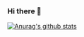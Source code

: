 ### Hi there 👋

<!--
**mohatagarvit/mohatagarvit** is a ✨ _special_ ✨ repository because its `README.md` (this file) appears on your GitHub profile.

Here are some ideas to get you started:

- 🔭 I’m currently working on ...
- 🌱 I’m currently learning ...
- 👯 I’m looking to collaborate on ...
- 🤔 I’m looking for help with ...
- 💬 Ask me about ...
- 📫 How to reach me: ...
- 😄 Pronouns: ...
- ⚡ Fun fact: ...

🔭 I’m currently working on Deep Learning and Computer Vision.
-->
[![Anurag's github stats](https://github-readme-stats.vercel.app/api?username=mohatagarvit)](https://github.com/anuraghazra/github-readme-stats)

